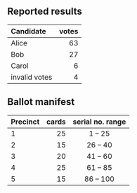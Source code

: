 ## Reported results 
| Candidate | votes |
 |:-----|-----:|
| Alice | 63 |
| Bob | 27 |
| Carol | 6 |
| invalid votes | 4 |

## Ballot manifest
| Precinct | cards | serial no. range | 
 |:-----|-----:|:-----:|
| 1 | 25 | 1 &ndash; 25 
| 2 | 15 | 26 &ndash; 40 
| 3 | 20 | 41 &ndash; 60 
| 4 | 25 | 61 &ndash; 85 
| 5 | 15 | 86 &ndash; 100 
